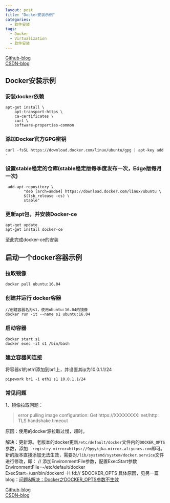 ```yaml
---
layout: post
title: "Docker安装示例"
categories:
  - 软件安装
tags:
  - Docker
  - Virtualization
  - 软件安装
---
```


[Github-blog](https://xftony.github.io)  
[CSDN-blog](https://blog.csdn.net/xftony)    

## Docker安装示例    
### 安装docker依赖   

	apt-get install \
	    apt-transport-https \
	    ca-certificates \
	    curl \
	    software-properties-common

### 添加Docker官方GPG密钥   

	curl -fsSL https://download.docker.com/linux/ubuntu/gpg | apt-key add -

### 设置stable稳定的仓库(stable稳定版每季度发布一次，Edge版每月一次)    

	 add-apt-repository \
	        "deb [arch=amd64] https://download.docker.com/linux/ubuntu \
	        $(lsb_release -cs) \
	        stable"     
### 更新apt包，并安装Docker-ce    

    apt-get update
    apt-get install docker-ce
至此完成docker-ce的安装   


## 启动一个docker容器示例    

### 拉取镜像    
    docker pull ubuntu:16.04

### 创建并运行 docker容器    

    //创建容器名为s1，使用ubuntu:16.04的镜像    
	docker run -it --name s1 ubuntu:16.04

### 启动容器

	docker start s1
	docker exec -it s1 /bin/bash

### 建立容器间连接    
将容器s1的eth1添加到br1上，并设置其ip为10.0.1.1/24

	pipework br1 -i eth1 s1 10.0.1.1/24

### 常见问题
1、镜像拉取问题：
>error pulling image configuration: Get https://XXXXXXXX: net/http: TLS handshake timeout 
 
原因：使用的docker源拉取过慢，超时。    

解决：更新源。老版本的docker更新`/etc/default/docker`文件内的`DOCKER_OPTS`参数，添加`--registry-mirror=https://9pyykjka.mirror.aliyuncs.com`即可。新的版本直接添加无法生效，需要对`/lib/systemd/system/docker.service`文件进行修改，即：
    // 添加EnvironmentFile参数，配置ExecStart参数
    EnvironmentFile=-/etc/default/docker    
	ExecStart=/usr/bin/dockerd -H fd:// $DOCKER_OPTS
具体原因，见另一篇blog：[问题&解决：Docker之DOCKER_OPTS参数不生效](https://xftony.github.io/kubernetes/2018/04/28/问题&解决：Docker之DOCKER_OPTS参数不生效.html)

[Github-blog](https://xftony.github.io)  
[CSDN-blog](https://blog.csdn.net/xftony)